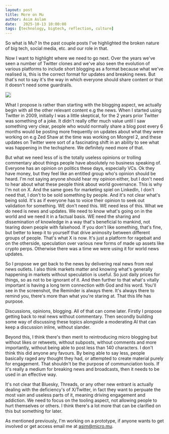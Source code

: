 ```yaml
---
layout: post
title: More on Mu
author: Asim Aslam
date:   2025-10-13 10:00:00
tags: [technology, bigtech, reflection, culture]
---
```


So what is Mu? In the past couple posts I've highlighted the broken nature of big tech, social media, etc. and our role in that.

Now I want to highlight where we need to go next. Over the years we've seen a number of Twitter clones and we've also seen the 
evolution of various platforms to include short blogging as a format because what we've realised is, this is the correct format 
for updates and breaking news. But that's not to say it's the way in which everyone should share content or that it doesn't need 
some guardrails. 

<img src="/images/muxyz.png" style="border: 1px solid #cccccc;"/>

What I propose is rather than starting with the blogging aspect, we actually begin with all the other relevant content e.g the news. 
When I started using Twitter in 2009, initially I was a little skeptical, for the 2 years prior Twitter was something of a joke. It 
didn't really offer much value until I saw something very clear, people who would normally share a blog post every 6 months would be 
posting more frequently on updates about what they were working on e.g Zed Shaw at the time was working on Mongrel 2, and these updates 
on Twitter were sort of a fascinating shift in an ability to see what was happening in the techsphere. We definitely need more of that. 

But what we need less of is the totally useless opinions or trolling commentary about things people have absolutely no business speaking of. 
Everyone has an opinion on politics these days, especially VCs. Ok they have money, but they feel like an entitled group who's opinion should 
be heard. I'm not saying anyone should hear my opinion either, but I don't need to hear about what these people think about world governance. 
This is why I'm not on X. And the same goes for marketing spiel on LinkedIn, I don't need that, I don't to be sold something by people. And 
it's not clear what's being sold. It's as if everyone has to voice their opinion to seek out validation for something. WE don't need this. WE 
need less of this. What we do need is news and updates. We need to know what's going on in the world and we need it in a factual basis. WE 
need the sharing and dissemination of knowledge in a way that's beneficial to mankind, not tearing down people with falsehood. If you don't 
like something, that's fine, but better to keep it to yourself that drive animosity between different groups of people. That's what X is now. 
It's just a platform for ragebait and on the otherside, speculation over various new forms of made up assets like crypto perps. Otherwise 
there was a time we were using it for world news updates.

So I propose we get back to the news by delivering real news from real news outlets. I also think markets matter and knowing what's generally 
happening in markets without speculation is useful. So just daily prices for things, so as not to be ignorant of it. And then further to that 
what's vitally important is having a long term connection with God and his word. You'll see in the screenshot, the Reminder is always there. 
It's always there to remind you, there's more than what you're staring at. That this life has purpose.

Discussions, opinions, blogging. All of that can come later. Firstly I propose getting back to real news without commentary. Then secondly 
building some way of discussing these topics alongside a moderating AI that can keep a discussion inline, without slander.

Beyond this, I think there's then merit to reintroducing micro blogging but without likes or retweets, without subposts, without comments 
and more importantly, without being able to post less than 140 characters. I don't think this did anyone any favours. By being able to 
say less, people basically raged any thought they had, or attempted to create material purely for engagement. That shouldn't be the 
purpose of communciation tools. If it's really a medium for breaking news and broadcasts, then it needs to be used in an effective way. 

It's not clear that Bluesky, Threads, or any other new entrant is actually dealing with the deficiency's of X/Twitter, in fact they want 
to perpuate the most vain and useless parts of it, meaning driving engagement and addiction. We need to focus on the tooling aspect, not 
allowing people to hurt themselves or others. I think there's a lot more that can be clarified on this but something for later.

As mentioned previously, I'm working on a prototype, if anyone wants to get involved or get access email me at [asim@micro.mu](mailto:asim@micro.mu).
